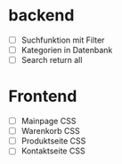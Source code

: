 # backend

-   [ ] Suchfunktion mit Filter
-   [ ] Kategorien in Datenbank
-   [ ] Search return all

# Frontend

-   [ ] Mainpage CSS
-   [ ] Warenkorb CSS
-   [ ] Produktseite CSS
-   [ ] Kontaktseite CSS
